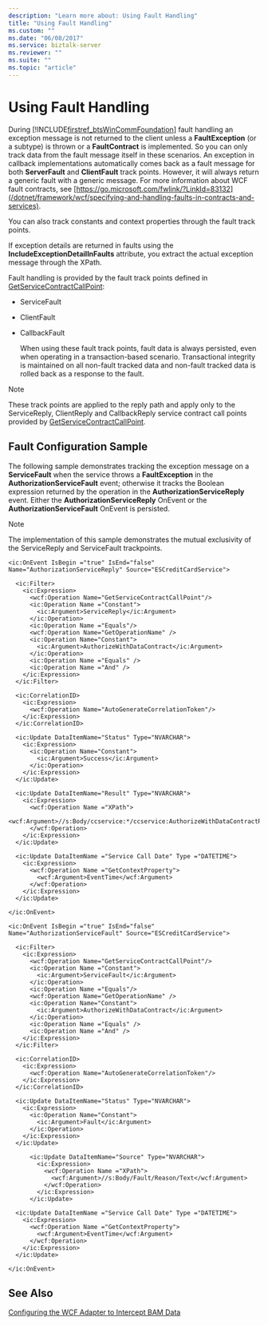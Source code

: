```yaml
---
description: "Learn more about: Using Fault Handling"
title: "Using Fault Handling"
ms.custom: ""
ms.date: "06/08/2017"
ms.service: biztalk-server
ms.reviewer: ""
ms.suite: ""
ms.topic: "article"
---
```

# Using Fault Handling
During [!INCLUDE[firstref_btsWinCommFoundation](../includes/firstref-btswincommfoundation-md.md)] fault handling an exception message is not returned to the client unless a **FaultException** (or a subtype) is thrown or a **FaultContract** is implemented. So you can only track data from the fault message itself in these scenarios. An exception in callback implementations automatically comes back as a fault message for both **ServerFault** and **ClientFault** track points. However, it will always return a generic fault with a generic message. For more information about WCF fault contracts, see [https://go.microsoft.com/fwlink/?LinkId=83132](/dotnet/framework/wcf/specifying-and-handling-faults-in-contracts-and-services).

 You can also track constants and context properties through the fault track points.

 If exception details are returned in faults using the **IncludeExceptionDetailInFaults** attribute, you extract the actual exception message through the XPath.

 Fault handling is provided by the fault track points defined in [GetServiceContractCallPoint](../core/getservicecontractcallpoint.md):

- ServiceFault

- ClientFault

- CallbackFault

  When using these fault track points, fault data is always persisted, even when operating in a transaction-based scenario. Transactional integrity is maintained on all non-fault tracked data and non-fault tracked data is rolled back as a response to the fault.

> [!NOTE]
>  These track points are applied to the reply path and apply only to the ServiceReply, ClientReply and CallbackReply service contract call points provided by [GetServiceContractCallPoint](../core/getservicecontractcallpoint.md).

## Fault Configuration Sample
 The following sample demonstrates tracking the exception message on a **ServiceFault** when the service throws a **FaultException** in the **AuthorizationServiceFault** event; otherwise it tracks the Boolean expression returned by the operation in the **AuthorizationServiceReply** event. Either the **AuthorizationServiceReply** OnEvent or the **AuthorizationServiceFault** OnEvent is persisted.

> [!NOTE]
>  The implementation of this sample demonstrates the mutual exclusivity of the ServiceReply and ServiceFault trackpoints.

```
<ic:OnEvent IsBegin ="true" IsEnd="false" Name="AuthorizationServiceReply" Source="ESCreditCardService">

  <ic:Filter>
    <ic:Expression>
      <wcf:Operation Name="GetServiceContractCallPoint"/>
      <ic:Operation Name ="Constant">
        <ic:Argument>ServiceReply</ic:Argument>
      </ic:Operation>
      <ic:Operation Name ="Equals"/>
      <wcf:Operation Name="GetOperationName" />
      <ic:Operation Name="Constant">
        <ic:Argument>AuthorizeWithDataContract</ic:Argument>
      </ic:Operation>
      <ic:Operation Name ="Equals" />
      <ic:Operation Name ="And" />
    </ic:Expression>
  </ic:Filter>

  <ic:CorrelationID>
    <ic:Expression>
      <wcf:Operation Name="AutoGenerateCorrelationToken"/>
    </ic:Expression>
  </ic:CorrelationID>

  <ic:Update DataItemName="Status" Type="NVARCHAR">
    <ic:Expression>
      <ic:Operation Name="Constant">
        <ic:Argument>Success</ic:Argument>
      </ic:Operation>
    </ic:Expression>
  </ic:Update>

  <ic:Update DataItemName="Result" Type="NVARCHAR">
    <ic:Expression>
      <wcf:Operation Name ="XPath">
        <wcf:Argument>//s:Body/ccservice:*/ccservice:AuthorizeWithDataContractResult</wcf:Argument>
      </wcf:Operation>
    </ic:Expression>
  </ic:Update>

  <ic:Update DataItemName ="Service Call Date" Type ="DATETIME">
    <ic:Expression>
      <wcf:Operation Name ="GetContextProperty">
        <wcf:Argument>EventTime</wcf:Argument>
      </wcf:Operation>
    </ic:Expression>
  </ic:Update>

</ic:OnEvent>

<ic:OnEvent IsBegin ="true" IsEnd="false" Name="AuthorizationServiceFault" Source="ESCreditCardService">

  <ic:Filter>
    <ic:Expression>
      <wcf:Operation Name="GetServiceContractCallPoint"/>
      <ic:Operation Name ="Constant">
        <ic:Argument>ServiceFault</ic:Argument>
      </ic:Operation>
      <ic:Operation Name ="Equals"/>
      <wcf:Operation Name="GetOperationName" />
      <ic:Operation Name="Constant">
        <ic:Argument>AuthorizeWithDataContract</ic:Argument>
      </ic:Operation>
      <ic:Operation Name ="Equals" />
      <ic:Operation Name ="And" />
    </ic:Expression>
  </ic:Filter>

  <ic:CorrelationID>
    <ic:Expression>
      <wcf:Operation Name="AutoGenerateCorrelationToken"/>
    </ic:Expression>
  </ic:CorrelationID>

  <ic:Update DataItemName="Status" Type="NVARCHAR">
    <ic:Expression>
      <ic:Operation Name="Constant">
        <ic:Argument>Fault</ic:Argument>
      </ic:Operation>
    </ic:Expression>
  </ic:Update>

      <ic:Update DataItemName="Source" Type="NVARCHAR">
        <ic:Expression>
          <wcf:Operation Name ="XPath">
            <wcf:Argument>//s:Body/Fault/Reason/Text</wcf:Argument>
          </wcf:Operation>
        </ic:Expression>
      </ic:Update>

  <ic:Update DataItemName ="Service Call Date" Type ="DATETIME">
    <ic:Expression>
      <wcf:Operation Name ="GetContextProperty">
        <wcf:Argument>EventTime</wcf:Argument>
      </wcf:Operation>
    </ic:Expression>
  </ic:Update>

</ic:OnEvent>
```

## See Also
 [Configuring the WCF Adapter to Intercept BAM Data](../core/configuring-the-wcf-adapter-to-intercept-bam-data.md)
